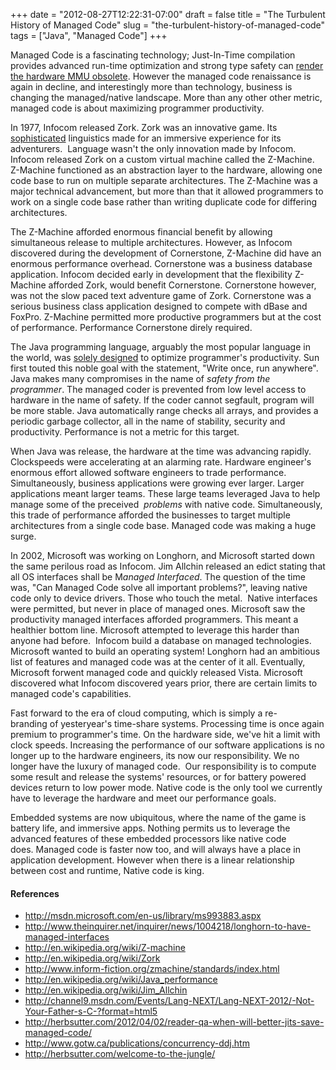 +++
date = "2012-08-27T12:22:31-07:00"
draft = false
title = "The Turbulent History of Managed Code"
slug = "the-turbulent-history-of-managed-code"
tags = ["Java", "Managed Code"]
+++

Managed Code is a fascinating technology; Just-In-Time compilation provides advanced run-time optimization and strong type safety can <a href="http://channel9.msdn.com/Shows/Going+Deep/Singularity-III-Revenge-of-the-SIP">render the hardware MMU obsolete</a>. However the managed code renaissance is again in decline, and interestingly more than technology, business is changing the managed/native landscape. More than any other other metric, managed code is about maximizing programmer productivity.

<!--more-->

In 1977, Infocom released Zork. Zork was an innovative game. Its <a href="http://www.inform-fiction.org/manual/html/s34.html">sophisticated</a> linguistics made for an immersive experience for its adventurers.  Language wasn't the only innovation made by Infocom. Infocom released Zork on a custom virtual machine called the Z-Machine. Z-Machine functioned as an abstraction layer to the hardware, allowing one code base to run on multiple separate architectures. The Z-Machine was a major technical advancement, but more than that it allowed programmers to work on a single code base rather than writing duplicate code for differing architectures.

The Z-Machine afforded enormous financial benefit by allowing simultaneous release to multiple architectures. However, as Infocom discovered during the development of Cornerstone, Z-Machine did have an enormous performance overhead. Cornerstone was a business database application. Infocom decided early in development that the flexibility Z-Machine afforded Zork, would benefit Cornerstone. Cornerstone however, was not the slow paced text adventure game of Zork. Cornerstone was a serious business class application designed to compete with dBase and FoxPro. Z-Machine permitted more productive programmers but at the cost of performance. Performance Cornerstone direly required.

The Java programming language, arguably the most popular language in the world, was <a href="http://en.wikipedia.org/wiki/Write_once,_run_anywhere">solely designed</a> to optimize programmer's productivity. Sun first touted this noble goal with the statement, "Write once, run anywhere". Java makes many compromises in the name of <em>safety from the programmer</em>. The managed coder is prevented from low level access to hardware in the name of safety. If the coder cannot segfault, program will be more stable. Java automatically range checks all arrays, and provides a periodic garbage collector, all in the name of stability, security and productivity. Performance is not a metric for this target.

When Java was release, the hardware at the time was advancing rapidly. Clockspeeds were accelerating at an alarming rate. Hardware engineer's enormous effort allowed software engineers to trade performance. Simultaneously, business applications were growing ever larger. Larger applications meant larger teams. These large teams leveraged Java to help manage some of the preceived <em></em><em> problems</em> with native code. Simultaneously, this trade of performance afforded the businesses to target multiple architectures from a single code base. Managed code was making a huge surge.

In 2002, Microsoft was working on Longhorn, and Microsoft started down the same perilous road as Infocom. Jim Allchin released an edict stating that all OS interfaces shall be M<em>anaged Interfaced</em>.<em> </em>The question of the time was, "Can Managed Code solve all important problems?", leaving native code only to device drivers. Those who touch the metal.  Native interfaces were permitted, but never in place of managed ones. Microsoft saw the productivity managed interfaces afforded programmers. This meant a healthier bottom line. Microsoft attempted to leverage this harder than anyone had before.  Infocom build a database on managed technologies. Microsoft wanted to build an operating system! Longhorn had an ambitious list of features and managed code was at the center of it all. Eventually, Microsoft forwent managed code and quickly released Vista. Microsoft discovered what Infocom discovered years prior, there are certain limits to managed code's capabilities.

Fast forward to the era of cloud computing, which is simply a re-branding of yesteryear's time-share systems. Processing time is once again premium to programmer's time. On the hardware side, we've hit a limit with clock speeds. Increasing the performance of our software applications is no longer up to the hardware engineers, its now our responsibility. We no longer have the luxury of managed code.  Our responsibility is to compute some result and release the systems' resources, or for battery powered devices return to low power mode. Native code is the only tool we currently have to leverage the hardware and meet our performance goals.

Embedded systems are now ubiquitous, where the name of the game is battery life, and immersive apps. Nothing permits us to leverage the advanced features of these embedded processors like native code does. Managed code is faster now too, and will always have a place in application development. However when there is a linear relationship between cost and runtime, Native code is king.
<h4>References</h4>
<ul>
	<li><a href="http://msdn.microsoft.com/en-us/library/ms993883.aspx">http://msdn.microsoft.com/en-us/library/ms993883.aspx</a></li>
	<li><a href="http://www.theinquirer.net/inquirer/news/1004218/longhorn-to-have-managed-interfaces">http://www.theinquirer.net/inquirer/news/1004218/longhorn-to-have-managed-interfaces</a></li>
	<li><a href="http://en.wikipedia.org/wiki/Z-machine">http://en.wikipedia.org/wiki/Z-machine</a></li>
	<li><a href="http://en.wikipedia.org/wiki/Zork">http://en.wikipedia.org/wiki/Zork</a></li>
	<li><a href="http://www.inform-fiction.org/zmachine/standards/index.html">http://www.inform-fiction.org/zmachine/standards/index.html</a></li>
	<li><a href="http://en.wikipedia.org/wiki/Java_performance">http://en.wikipedia.org/wiki/Java_performance</a></li>
	<li><a href="http://en.wikipedia.org/wiki/Jim_Allchin">http://en.wikipedia.org/wiki/Jim_Allchin</a></li>
	<li><a href="http://channel9.msdn.com/Events/Lang-NEXT/Lang-NEXT-2012/-Not-Your-Father-s-C-?format=html5">http://channel9.msdn.com/Events/Lang-NEXT/Lang-NEXT-2012/-Not-Your-Father-s-C-?format=html5</a></li>
	<li><a href="http://herbsutter.com/2012/04/02/reader-qa-when-will-better-jits-save-managed-code/">http://herbsutter.com/2012/04/02/reader-qa-when-will-better-jits-save-managed-code/</a></li>
	<li><a href="http://www.gotw.ca/publications/concurrency-ddj.htm">http://www.gotw.ca/publications/concurrency-ddj.htm</a></li>
	<li><a href="http://herbsutter.com/welcome-to-the-jungle/">http://herbsutter.com/welcome-to-the-jungle/</a></li>
</ul>
